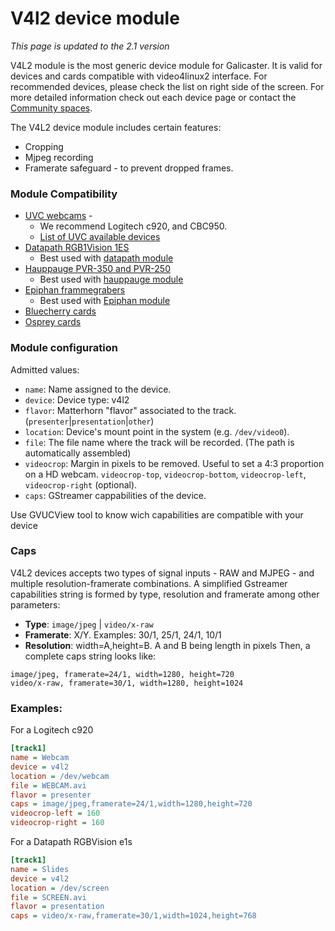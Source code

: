 
V4l2 device module
==================

*This page is updated to the 2.1 version*

V4L2 module is the most generic device module for Galicaster. It is valid for devices and cards compatible with video4linux2 interface. For recommended devices, please check the list on right side of the screen. For more detailed information check out each device page or contact the [Community spaces](https://wiki.teltek.es/display/Galicaster/Community).

The V4L2 device module includes certain features:

* Cropping
* Mjpeg recording
* Framerate safeguard - to prevent dropped frames.

### Module Compatibility
* [UVC webcams](Devices/Logitech.md) -
  * We recommend Logitech c920, and CBC950.
  * [List of UVC available devices](http://www.ideasonboard.org/uvc/)
* [Datapath RGB1Vision 1ES](Devices/Datapath.md)
  * Best used with [datapath module](Datapath.md)
* [Hauppauge PVR-350 and PVR-250](Devices/Hauppauge.md)
  * Best used with [hauppauge module](Devices/Logitech.md)
* [Epiphan frammegrabers](Devices/Epiphan.md)
  * Best used with [Epiphan module](Epiphan.md)
* [Bluecherry cards](Devices/Bluecherry.md)
* [Osprey cards](Devices/Osprey.md)

### Module configuration
Admitted values:

* `name`: Name assigned to the device.
* `device`: Device type: v4l2
* `flavor`: Matterhorn "flavor" associated to the track. (`presenter`|`presentation`|`other`)
* `location`: Device's mount point in the system (e.g. `/dev/video0`).
* `file`: The file name where the track will be recorded. (The path is automatically assembled)
* `videocrop`: Margin in pixels to be removed. Useful to set a 4:3 proportion on a HD webcam. `videocrop-top`, `videocrop-bottom`, `videocrop-left`, `videocrop-right` (optional).
* `caps`:  GStreamer cappabilities of the device.

Use GVUCView tool to know wich capabilities are compatible with your device

### Caps
V4L2 devices accepts two types of signal inputs - RAW and MJPEG - and multiple resolution-framerate combinations. A simplified Gstreamer capabilities string is formed by type, resolution and framerate among other parameters:

* **Type**: `image/jpeg` | `video/x-raw`
* **Framerate**: X/Y. Examples: 30/1, 25/1, 24/1, 10/1
* **Resolution**: width=A,height=B. A and B being length in pixels
Then, a complete caps string looks like:

```
image/jpeg, framerate=24/1, width=1280, height=720
video/x-raw, framerate=30/1, width=1280, height=1024
```

### Examples:
For a Logitech c920

```ini
[track1]
name = Webcam
device = v4l2
location = /dev/webcam
file = WEBCAM.avi
flavor = presenter
caps = image/jpeg,framerate=24/1,width=1280,height=720
videocrop-left = 160
videocrop-right = 160
```
For a Datapath RGBVision e1s

```ini
[track1]
name = Slides
device = v4l2
location = /dev/screen
file = SCREEN.avi
flavor = presentation
caps = video/x-raw,framerate=30/1,width=1024,height=768
```
